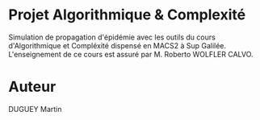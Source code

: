 # Projet Algorithmique & Complexité

Simulation de propagation d'épidémie avec les outils du cours d'Algorithmique et Compléxité dispensé en MACS2 à Sup Galilée.
L'enseignement de ce cours est assuré par M. Roberto WOLFLER CALVO.

# Auteur 

DUGUEY Martin